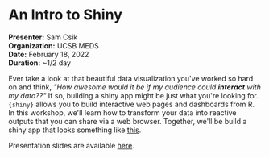 # An Intro to Shiny
**Presenter:** Sam Csik   
**Organization:** UCSB MEDS  
**Date:** February 18, 2022  
**Duration:** ~1/2 day

Ever take a look at that beautiful data visualization you've worked so hard on and think, *"How awesome would it be if my audience could **interact** with my data??"* If so, building a shiny app might be just what you're looking for. `{shiny}` allows you to build interactive web pages and dashboards from R. In this workshop, we'll learn how to transform your data into reactive outputs that you can share via a web browser. Together, we'll be build a shiny app that looks something like [this](https://github.com/samanthacsik/practice-shiny).

Presentation slides are available [here](https://ucsb-meds.github.io/shiny-workshop/#1).
